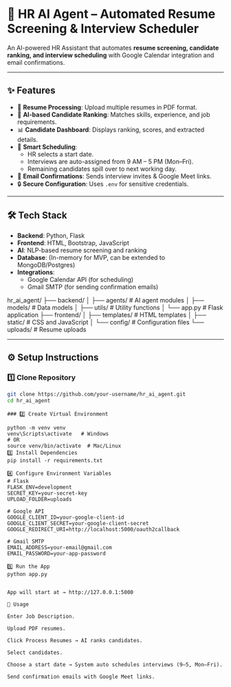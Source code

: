 # 🤖 HR AI Agent – Automated Resume Screening & Interview Scheduler

An AI-powered HR Assistant that automates **resume screening, candidate ranking, and interview scheduling** with Google Calendar integration and email confirmations.  

---

## ✨ Features
- 📄 **Resume Processing**: Upload multiple resumes in PDF format.
- 🧠 **AI-based Candidate Ranking**: Matches skills, experience, and job requirements.
- 📊 **Candidate Dashboard**: Displays ranking, scores, and extracted details.
- 📅 **Smart Scheduling**:
  - HR selects a start date.
  - Interviews are auto-assigned from 9 AM – 5 PM (Mon–Fri).
  - Remaining candidates spill over to next working day.
- 📧 **Email Confirmations**: Sends interview invites & Google Meet links.
- 🔒 **Secure Configuration**: Uses `.env` for sensitive credentials.

---

## 🛠️ Tech Stack
- **Backend**: Python, Flask
- **Frontend**: HTML, Bootstrap, JavaScript
- **AI**: NLP-based resume screening and ranking
- **Database**: (In-memory for MVP, can be extended to MongoDB/Postgres)
- **Integrations**:
  - Google Calendar API (for scheduling)
  - Gmail SMTP (for sending confirmation emails)



hr_ai_agent/
├── backend/
│   ├── agents/  # AI agent modules
│   ├── models/  # Data models
│   ├── utils/   # Utility functions
│   └── app.py   # Flask application
├── frontend/
│   ├── templates/  # HTML templates
│   ├── static/     # CSS and JavaScript
│   └── config/     # Configuration files
└── uploads/        # Resume uploads


---

## ⚙️ Setup Instructions

### 1️⃣ Clone Repository
```bash
git clone https://github.com/your-username/hr_ai_agent.git
cd hr_ai_agent
```
```
### 2️⃣ Create Virtual Environment

python -m venv venv
venv\Scripts\activate   # Windows
# OR
source venv/bin/activate  # Mac/Linux
3️⃣ Install Dependencies
pip install -r requirements.txt

4️⃣ Configure Environment Variables
# Flask
FLASK_ENV=development
SECRET_KEY=your-secret-key
UPLOAD_FOLDER=uploads

# Google API
GOOGLE_CLIENT_ID=your-google-client-id
GOOGLE_CLIENT_SECRET=your-google-client-secret
GOOGLE_REDIRECT_URI=http://localhost:5000/oauth2callback

# Gmail SMTP
EMAIL_ADDRESS=your-email@gmail.com
EMAIL_PASSWORD=your-app-password

5️⃣ Run the App
python app.py


App will start at → http://127.0.0.1:5000

📌 Usage

Enter Job Description.

Upload PDF resumes.

Click Process Resumes → AI ranks candidates.

Select candidates.

Choose a start date → System auto schedules interviews (9–5, Mon–Fri).

Send confirmation emails with Google Meet links.